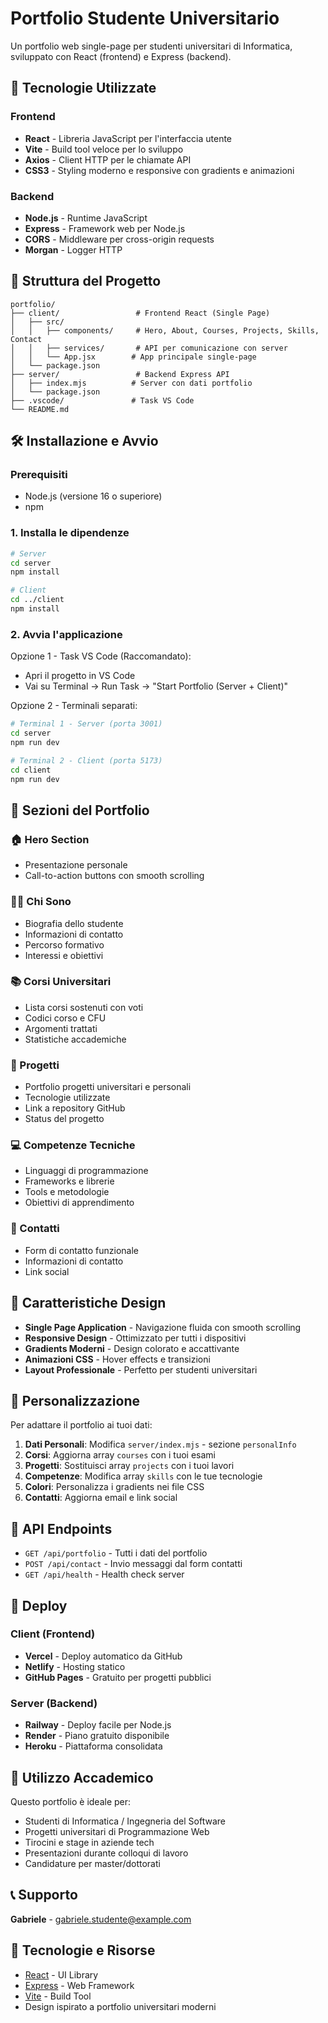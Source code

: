 # Portfolio Studente Universitario

Un portfolio web single-page per studenti universitari di Informatica, sviluppato con React (frontend) e Express (backend).

## 🚀 Tecnologie Utilizzate

### Frontend
- **React** - Libreria JavaScript per l'interfaccia utente
- **Vite** - Build tool veloce per lo sviluppo
- **Axios** - Client HTTP per le chiamate API
- **CSS3** - Styling moderno e responsive con gradients e animazioni

### Backend
- **Node.js** - Runtime JavaScript
- **Express** - Framework web per Node.js
- **CORS** - Middleware per cross-origin requests
- **Morgan** - Logger HTTP

## 📁 Struttura del Progetto

```
portfolio/
├── client/                 # Frontend React (Single Page)
│   ├── src/
│   │   ├── components/     # Hero, About, Courses, Projects, Skills, Contact
│   │   ├── services/       # API per comunicazione con server
│   │   └── App.jsx        # App principale single-page
│   └── package.json
├── server/                 # Backend Express API
│   ├── index.mjs          # Server con dati portfolio
│   └── package.json
├── .vscode/               # Task VS Code
└── README.md
```

## 🛠️ Installazione e Avvio

### Prerequisiti
- Node.js (versione 16 o superiore)
- npm

### 1. Installa le dipendenze

```bash
# Server
cd server
npm install

# Client  
cd ../client
npm install
```

### 2. Avvia l'applicazione

Opzione 1 - Task VS Code (Raccomandato):
- Apri il progetto in VS Code
- Vai su Terminal → Run Task → "Start Portfolio (Server + Client)"

Opzione 2 - Terminali separati:
```bash
# Terminal 1 - Server (porta 3001)
cd server
npm run dev

# Terminal 2 - Client (porta 5173)
cd client
npm run dev
```

## 📖 Sezioni del Portfolio

### 🏠 Hero Section
- Presentazione personale
- Call-to-action buttons con smooth scrolling

### 👨‍🎓 Chi Sono
- Biografia dello studente
- Informazioni di contatto
- Percorso formativo
- Interessi e obiettivi

### 📚 Corsi Universitari
- Lista corsi sostenuti con voti
- Codici corso e CFU
- Argomenti trattati
- Statistiche accademiche

### 🚀 Progetti
- Portfolio progetti universitari e personali
- Tecnologie utilizzate
- Link a repository GitHub
- Status del progetto

### 💻 Competenze Tecniche
- Linguaggi di programmazione
- Frameworks e librerie
- Tools e metodologie
- Obiettivi di apprendimento

### 📧 Contatti
- Form di contatto funzionale
- Informazioni di contatto
- Link social

## 🎨 Caratteristiche Design

- **Single Page Application** - Navigazione fluida con smooth scrolling
- **Responsive Design** - Ottimizzato per tutti i dispositivi
- **Gradients Moderni** - Design colorato e accattivante
- **Animazioni CSS** - Hover effects e transizioni
- **Layout Professionale** - Perfetto per studenti universitari

## 🔧 Personalizzazione

Per adattare il portfolio ai tuoi dati:

1. **Dati Personali**: Modifica `server/index.mjs` - sezione `personalInfo`
2. **Corsi**: Aggiorna array `courses` con i tuoi esami
3. **Progetti**: Sostituisci array `projects` con i tuoi lavori
4. **Competenze**: Modifica array `skills` con le tue tecnologie
5. **Colori**: Personalizza i gradients nei file CSS
6. **Contatti**: Aggiorna email e link social

## 📱 API Endpoints

- `GET /api/portfolio` - Tutti i dati del portfolio
- `POST /api/contact` - Invio messaggi dal form contatti  
- `GET /api/health` - Health check server

## 🚀 Deploy

### Client (Frontend)
- **Vercel** - Deploy automatico da GitHub
- **Netlify** - Hosting statico
- **GitHub Pages** - Gratuito per progetti pubblici

### Server (Backend)  
- **Railway** - Deploy facile per Node.js
- **Render** - Piano gratuito disponibile
- **Heroku** - Piattaforma consolidata

## 📝 Utilizzo Accademico

Questo portfolio è ideale per:
- Studenti di Informatica / Ingegneria del Software
- Progetti universitari di Programmazione Web
- Tirocini e stage in aziende tech
- Presentazioni durante colloqui di lavoro
- Candidature per master/dottorati

## 📞 Supporto

**Gabriele** - [gabriele.studente@example.com](mailto:gabriele.studente@example.com)

## 🙏 Tecnologie e Risorse

- [React](https://reactjs.org/) - UI Library
- [Express](https://expressjs.com/) - Web Framework
- [Vite](https://vitejs.dev/) - Build Tool
- Design ispirato a portfolio universitari moderni